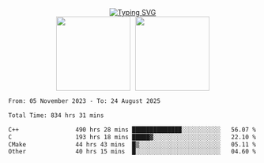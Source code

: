 <!--START_SECTION:console-->
<div align="center">
  <a href="https://git.io/typing-svg">
    <img src="https://readme-typing-svg.demolab.com/?lines=Hello+There+!;Happy+Coding+!&size=28&color=0F62FE&center=true&font=Fira+Code" alt="Typing SVG" />
  </a>
</div>
<!--END_SECTION:console-->

<div align="center" style="display: flex; justify-content: center; gap: 10px; flex-wrap: wrap;">
  <img 
    src="https://github-readme-stats.vercel.app/api?username=gotorion&hide_title=true&hide_border=true&show_icons=true&line_height=21&text_color=000&icon_color=000&bg_color=0,ea6161,ffc64d,fffc4d,52fa5a&theme=graywhite" 
    height="150"
  />
  <img 
    src="https://github-readme-stats.vercel.app/api/top-langs/?username=gotorion&hide_title=true&hide_border=true&layout=compact&langs_count=6&text_color=000&icon_color=fff&bg_color=0,52fa5a,4dfcff,c64dff&theme=graywhite" 
    height="150"
  />
</div>
<!--START_SECTION:waka-->

```txt
From: 05 November 2023 - To: 24 August 2025

Total Time: 834 hrs 31 mins

C++                490 hrs 28 mins ██████████████░░░░░░░░░░░   56.07 %
C                  193 hrs 18 mins █████▓░░░░░░░░░░░░░░░░░░░   22.10 %
CMake              44 hrs 43 mins  █▒░░░░░░░░░░░░░░░░░░░░░░░   05.11 %
Other              40 hrs 15 mins  █░░░░░░░░░░░░░░░░░░░░░░░░   04.60 %
```

<!--END_SECTION:waka-->
